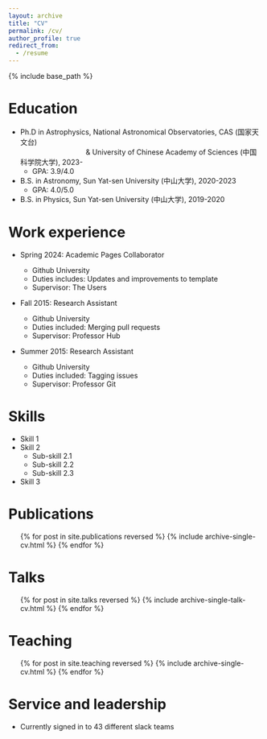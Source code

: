 ```yaml
---
layout: archive
title: "CV"
permalink: /cv/
author_profile: true
redirect_from:
  - /resume
---
```


{% include base_path %}

Education
======
* Ph.D in Astrophysics, National Astronomical Observatories, CAS (国家天文台)     
&emsp;&emsp;&emsp;&emsp;&emsp;&emsp;&emsp;&emsp;&emsp;&nbsp;& University of Chinese Academy of Sciences (中国科学院大学), 2023-
  * GPA: 3.9/4.0 
* B.S. in Astronomy, Sun Yat-sen University (中山大学), 2020-2023
  * GPA: 4.0/5.0   
* B.S. in Physics, Sun Yat-sen University (中山大学), 2019-2020

  
Work experience
======
* Spring 2024: Academic Pages Collaborator
  * Github University
  * Duties includes: Updates and improvements to template
  * Supervisor: The Users

* Fall 2015: Research Assistant
  * Github University
  * Duties included: Merging pull requests
  * Supervisor: Professor Hub

* Summer 2015: Research Assistant
  * Github University
  * Duties included: Tagging issues
  * Supervisor: Professor Git
  
Skills
======
* Skill 1
* Skill 2
  * Sub-skill 2.1
  * Sub-skill 2.2
  * Sub-skill 2.3
* Skill 3

Publications
======
  <ul>{% for post in site.publications reversed %}
    {% include archive-single-cv.html %}
  {% endfor %}</ul>
  
Talks
======
  <ul>{% for post in site.talks reversed %}
    {% include archive-single-talk-cv.html  %}
  {% endfor %}</ul>
  
Teaching
======
  <ul>{% for post in site.teaching reversed %}
    {% include archive-single-cv.html %}
  {% endfor %}</ul>
  
Service and leadership
======
* Currently signed in to 43 different slack teams
